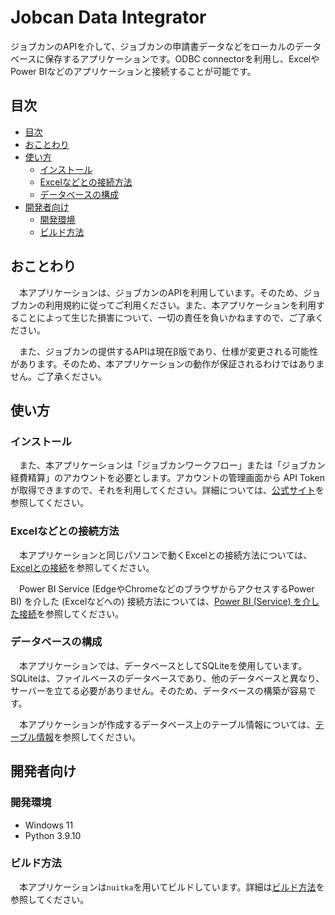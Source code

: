 # Jobcan Data Integrator

ジョブカンのAPIを介して、ジョブカンの申請書データなどをローカルのデータベースに保存するアプリケーションです。ODBC connectorを利用し、ExcelやPower BIなどのアプリケーションと接続することが可能です。

## 目次

- [目次](#目次)
- [おことわり](#おことわり)
- [使い方](#使い方)
  - [インストール](#インストール)
  - [Excelなどとの接続方法](#excelなどとの接続方法)
  - [データベースの構成](#データベースの構成)
- [開発者向け](#開発者向け)
  - [開発環境](#開発環境)
  - [ビルド方法](#ビルド方法)

## おことわり

　本アプリケーションは、ジョブカンのAPIを利用しています。そのため、ジョブカンの利用規約に従ってご利用ください。また、本アプリケーションを利用することによって生じた損害について、一切の責任を負いかねますので、ご了承ください。

　また、ジョブカンの提供するAPIは現在β版であり、仕様が変更される可能性があります。そのため、本アプリケーションの動作が保証されるわけではありません。ご了承ください。

## 使い方

### インストール

　また、本アプリケーションは「ジョブカンワークフロー」または「ジョブカン経費精算」のアカウントを必要とします。アカウントの管理画面から API Token が取得できますので、それを利用してください。詳細については、[公式サイト](https://ssl.wf.jobcan.jp/api_doc#header-%E5%BF%85%E8%A6%81%E3%81%AA%E3%82%82%E3%81%AE)を参照してください。

### Excelなどとの接続方法

　本アプリケーションと同じパソコンで動くExcelとの接続方法については、[Excelとの接続](doc/Tips.md#excel-との接続)を参照してください。

　Power BI Service (EdgeやChromeなどのブラウザからアクセスするPower BI) を介した (Excelなどへの) 接続方法については、[Power BI (Service) を介した接続](doc/Tips.md#power-bi-service-を介した接続)を参照してください。

### データベースの構成

　本アプリケーションでは、データベースとしてSQLiteを使用しています。SQLiteは、ファイルベースのデータベースであり、他のデータベースと異なり、サーバーを立てる必要がありません。そのため、データベースの構築が容易です。

　本アプリケーションが作成するデータベース上のテーブル情報については、[テーブル情報](doc/DB-テーブル構造.md)を参照してください。

## 開発者向け

### 開発環境

- Windows 11
- Python 3.9.10

### ビルド方法

　本アプリケーションは`nuitka`を用いてビルドしています。詳細は[ビルド方法](doc/Tips.md#アプリケーションのビルド)を参照してください。
